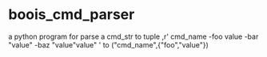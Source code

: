 # boois_cmd_parser
a python program for parse a cmd_str to tuple ,r' cmd_name -foo value -bar "value" -baz "value\"value" '  to ("cmd_name",{"foo","value"})
